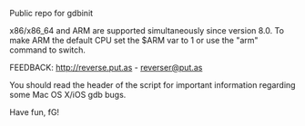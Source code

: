 Public repo for gdbinit

x86/x86_64 and ARM are supported simultaneously since version 8.0.
To make ARM the default CPU set the $ARM var to 1 or use the "arm" command to switch.

FEEDBACK: http://reverse.put.as - reverser@put.as

You should read the header of the script for important information regarding some Mac OS X/iOS gdb bugs.

Have fun,
fG!
